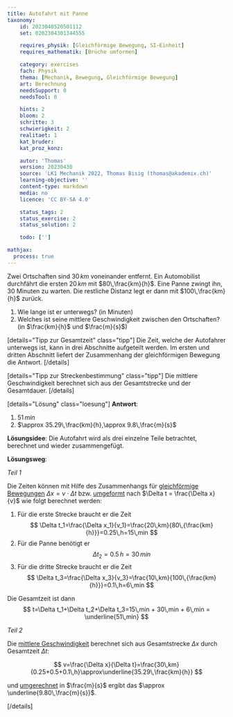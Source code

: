 ```yaml
---
title: Autofahrt mit Panne
taxonomy:
	id: 2023040520501112
	set: 0202304301344555

	requires_physik: [Gleichförmige Bewegung, SI-Einheit]
	requires_mathematik: [Brüche umformen]

	category: exercises
	fach: Physik
	thema: [Mechanik, Bewegung, Gleichförmige Bewegung]
	art: Berechnung
	needsSupport: 0
	needsTool: 0

	hints: 2
	bloom: 2
	schritte: 3
	schwierigkeit: 2
	realitaet: 1
	kat_bruder:
	kat_proz_konz: 

	autor: 'Thomas'
	version: 20230430
	source: 'LK1 Mechanik 2022, Thomas Bisig (thomas@akademix.ch)'
	learning-objective: ''
	content-type: markdown
	media: no
	licence: 'CC BY-SA 4.0'

	status_tags: 2
	status_exercise: 2
	status_solution: 2

	todo: ['']

mathjax:
  process: true
---
```


Zwei Ortschaften sind $30\,km$ voneinander entfernt. Ein Automobilist durchfährt die ersten $20\,km$ mit $80\,\frac{km}{h}$. Eine Panne zwingt ihn, $30$ Minuten zu warten. Die restliche Distanz legt er dann mit $100\,\frac{km}{h}$ zurück.

1. Wie lange ist er unterwegs? (in Minuten)
2. Welches ist seine mittlere Geschwindigkeit zwischen den Ortschaften? (in $\frac{km}{h}$ und $\frac{m}{s}$)


[details="Tipp zur Gesamtzeit" class="tipp"]
Die Zeit, welche der Autofahrer unterwegs ist, kann in drei Abschnitte aufgeteilt werden. Im ersten und dritten Abschnitt liefert der Zusammenhang der gleichförmigen Bewegung die Antwort.
[/details]

[details="Tipp zur Streckenbestimmung" class="tipp"]
Die mittlere Geschwindigkeit berechnet sich aus der Gesamtstrecke und der Gesamtdauer.
[/details]

[details="Lösung" class="loesung"]
**Antwort**:
1. $51\,min$
2. $\approx 35.29\,\frac{km}{h},\approx 9.8\,\frac{m}{s}$

**Lösungsidee**: Die Autofahrt wird als drei einzelne Teile betrachtet, berechnet und wieder zusammengefügt.

**Lösungsweg**:

_Teil 1_

Die Zeiten können mit Hilfe des Zusammenhangs für [gleichförmige Bewegungen](/konzepte/konzept-1) $\Delta x = v \cdot \Delta t$ bzw. [umgeformt](/konzepte/konzept-1) nach $\Delta t = \frac{\Delta x}{v}$ wie folgt berechnet werden:
1. Für die erste Strecke braucht er die Zeit
$$
\Delta t_1=\frac{\Delta x_1}{v_1}=\frac{20\,km}{80\,{\frac{km}{h}}}=0.25\,h=15\,min
$$
2. Für die Panne benötigt er
$$
\Delta t_2 = 0.5\,h=30\,min
$$
3. Für die dritte Strecke braucht er die Zeit
$$
\Delta t_3=\frac{\Delta x_3}{v_3}=\frac{10\,km}{100\,{\frac{km}{h}}}=0.1\,h=6\,min
$$

Die Gesamtzeit ist dann
$$
t=\Delta t_1+\Delta t_2+\Delta t_3=15\,min + 30\,min + 6\,min = \underline{51\,min}
$$

_Teil 2_

Die [mittlere Geschwindigkeit](/konzepte/konzept-1) berechnet sich aus Gesamtstrecke $\Delta x$ durch Gesamtzeit $\Delta t$:

$$
v=\frac{\Delta x}{\Delta t}=\frac{30\,km}{0.25+0.5+0.1\,h}\approx\underline{35.29\,\frac{km}{h}}
$$

und [umgerechnet](../) in $\frac{m}{s}$ ergibt das $\approx \underline{9.80\,\frac{m}{s}}$.

[/details]
